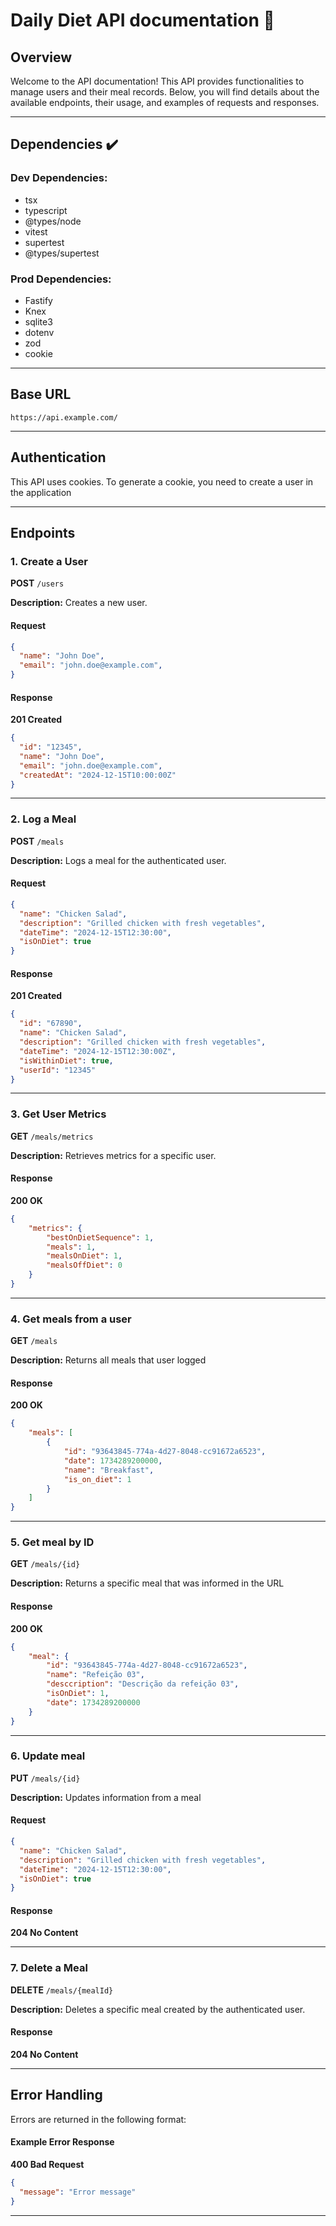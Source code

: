 # Daily Diet API documentation 🚀

## Overview
Welcome to the API documentation! This API provides functionalities to manage users and their meal records. Below, you will find details about the available endpoints, their usage, and examples of requests and responses.

---

## Dependencies ✔️

### Dev Dependencies:
- tsx
- typescript
- @types/node
- vitest
- supertest
- @types/supertest

### Prod Dependencies:
- Fastify
- Knex
- sqlite3
- dotenv
- zod
- cookie

---

## Base URL
```
https://api.example.com/
```

---

## Authentication
This API uses cookies. To generate a cookie, you need to create a user in the application

---

## Endpoints

### 1. Create a User
**POST** `/users`

**Description:** Creates a new user.

#### Request
```json
{
  "name": "John Doe",
  "email": "john.doe@example.com",
}
```

#### Response
**201 Created**
```json
{
  "id": "12345",
  "name": "John Doe",
  "email": "john.doe@example.com",
  "createdAt": "2024-12-15T10:00:00Z"
}
```

---

### 2. Log a Meal
**POST** `/meals`

**Description:** Logs a meal for the authenticated user.

#### Request
```json
{
  "name": "Chicken Salad",
  "description": "Grilled chicken with fresh vegetables",
  "dateTime": "2024-12-15T12:30:00",
  "isOnDiet": true
}
```

#### Response
**201 Created**
```json
{
  "id": "67890",
  "name": "Chicken Salad",
  "description": "Grilled chicken with fresh vegetables",
  "dateTime": "2024-12-15T12:30:00Z",
  "isWithinDiet": true,
  "userId": "12345"
}
```

---

### 3. Get User Metrics
**GET** `/meals/metrics`

**Description:** Retrieves metrics for a specific user.

#### Response
**200 OK**
```json
{
    "metrics": {
        "bestOnDietSequence": 1,
        "meals": 1,
        "mealsOnDiet": 1,
        "mealsOffDiet": 0
    }
}
```

---

### 4. Get meals from a user
**GET** `/meals`

**Description:** Returns all meals that user logged

#### Response
**200 OK**
```json
{
    "meals": [
        {
            "id": "93643845-774a-4d27-8048-cc91672a6523",
            "date": 1734289200000,
            "name": "Breakfast",
            "is_on_diet": 1
        }
    ]
}
```

---

### 5. Get meal by ID
**GET** `/meals/{id}`

**Description:** Returns a specific meal that was informed in the URL

#### Response
**200 OK**
```json
{
    "meal": {
        "id": "93643845-774a-4d27-8048-cc91672a6523",
        "name": "Refeição 03",
        "desccription": "Descrição da refeição 03",
        "isOnDiet": 1,
        "date": 1734289200000
    }
}
```

---

### 6. Update meal
**PUT** `/meals/{id}`

**Description:** Updates information from a meal

#### Request
```json
{
  "name": "Chicken Salad",
  "description": "Grilled chicken with fresh vegetables",
  "dateTime": "2024-12-15T12:30:00",
  "isOnDiet": true
}
```

#### Response
**204 No Content**

---

### 7. Delete a Meal
**DELETE** `/meals/{mealId}`

**Description:** Deletes a specific meal created by the authenticated user.

#### Response
**204 No Content**

---

## Error Handling
Errors are returned in the following format:

#### Example Error Response
**400 Bad Request**
```json
{
  "message": "Error message"
}
```

---
